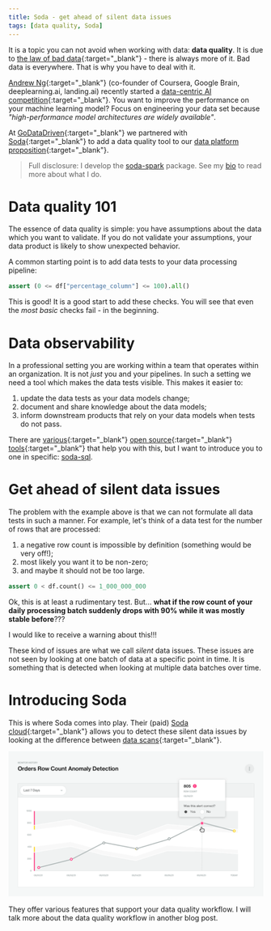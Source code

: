 ```yaml
---
title: Soda - get ahead of silent data issues
tags: [data quality, Soda]
---
```


It is a topic you can not avoid when working with data: **data quality**. It
is due to
[the law of bad data](https://towardsdatascience.com/data-quality-youre-measuring-it-wrong-8863e5ae6491){:target="_blank"}
\- there is always more of it. Bad data is everywhere. That is why you have to
deal with it.

[Andrew Ng](https://www.andrewng.org/){:target="_blank"} (co-founder of
Coursera, Google Brain, deeplearning.ai, landing.ai) recently started a
[data-centric AI competition](https://https-deeplearning-ai.github.io/data-centric-comp/){:target="_blank"}.
You want to improve the performance on your machine learning model? Focus on
engineering your data set because _"high-performance model architectures are
widely available"_.

At [GoDataDriven](https://godatadriven.com/){:target="_blank"} we partnered with
[Soda](https://soda.io){:target="_blank"} to add a data quality tool to our
[data platform proposition](https://godatadriven.com/what-we-do/build/){:target="_blank"}.

> Full disclosure: I develop the
> [soda-spark](https://github.com/sodadata/soda-spark) package.
> See my [bio](/about) to read more about what I do.

# Data quality 101

The essence of data quality is simple: you have assumptions about the
data which you want to validate. If you do not validate your assumptions, your
data product is likely to show unexpected behavior.

A common starting point is to add data tests to your data processing pipeline:

``` python
assert (0 <= df["percentage_column"] <= 100).all()
```

This is good! It is a good start to add these checks. You will see that even the
_most basic_ checks fail \- in the beginning.

# Data observability

In a professional setting you are working within a team that operates within an
organization. It is not _just_ you and your pipelines. In such a setting we need a
tool which makes the data tests visible. This makes it easier to:

1. update the data tests as your data models change;
2. document and share knowledge about the data models;
3. inform downstream products that rely on your data models when tests do not
   pass.

There are
[various](https://docs.getdbt.com/docs/building-a-dbt-project/tests/){:target="_blank"}
[open source](https://greatexpectations.io/){:target="_blank"}
[tools](https://github.com/awslabs/deequ){:target="_blank"}
that help you with this, but I want to introduce you to one in specific:
[soda-sql](https://github.com/sodadata/soda-sql).

# Get ahead of silent data issues

The problem with the example 	above is that we can not formulate all data
tests in such a manner. For example, let's think of a data test for the number
of rows that are processed:

1. a negative row count is impossible by definition (something would be very off!);
2. most likely you want it to be non-zero;
3. and maybe it should not be too large.

``` python
assert 0 < df.count() <= 1_000_000_000
```

Ok, this is at least a rudimentary test. But... **what if the row count of your
daily processing batch suddenly drops with 90% while it was mostly stable
before**???

I would like to receive a warning about this!!!

These kind of issues are what we call _silent_ data issues. These issues are not
seen by looking at one batch of data at a specific point in time. It is
something that is detected when looking at multiple data batches over time.

# Introducing Soda

This is where Soda comes into play. Their (paid) [Soda
cloud](https://cloud.soda.io/){:target="_blank"} allows you to detect these
silent data issues by looking at the difference between  [data
scans](https://docs.soda.io/soda/scan.html){:target="_blank"}.

![anomaly detection](/assets/img/blogs/2021-09-24-soda-get-ahead-of-silent-data-issues/soda-anomaly-detection.png)

They offer various features that support your data quality workflow. I will talk
more about the data quality workflow in another blog post.
